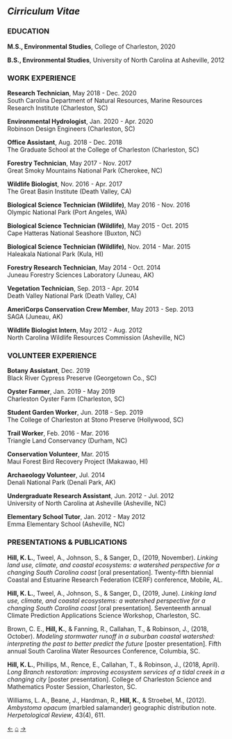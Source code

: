 ## *Cirriculum Vitae*

### EDUCATION

**M.S., Environmental Studies**, College of Charleston, 2020<br/>

**B.S., Environmental Studies**, University of North Carolina at Asheville, 2012<br/>

### WORK EXPERIENCE

**Research Technician**, May 2018 - Dec. 2020 <br/>
South Carolina Department of Natural Resources, Marine Resources Research Institute (Charleston, SC)<br/>

**Environmental Hydrologist**, Jan. 2020 - Apr. 2020<br/>
Robinson Design Engineers (Charleston, SC)<br/>

**Office Assistant**, Aug. 2018 - Dec. 2018<br/>
The Graduate School at the College of Charleston (Charleston, SC)<br/>

**Forestry Technician**, May 2017 - Nov. 2017<br/>
Great Smoky Mountains National Park (Cherokee, NC)<br/>

**Wildlife Biologist**, Nov. 2016 - Apr. 2017<br/>
The Great Basin Institute (Death Valley, CA)<br/>

**Biological Science Technician (Wildlife)**, May 2016 - Nov. 2016<br/>
Olympic National Park (Port Angeles, WA)<br/>

**Biological Science Technician (Wildlife)**, May 2015 - Oct. 2015<br/>
Cape Hatteras National Seashore (Buxton, NC)<br/>

**Biological Science Technician (Wildlife)**, Nov. 2014 - Mar. 2015<br/>
Haleakala National Park (Kula, HI)<br/>

**Forestry Research Technician**, May 2014 - Oct. 2014<br/>
Juneau Forestry Sciences Laboratory (Juneau, AK)<br/>

**Vegetation Technician**, Sep. 2013 - Apr. 2014<br/>
Death Valley National Park (Death Valley, CA)<br/>

**AmeriCorps Conservation Crew Member**, May 2013 - Sep. 2013<br/>
SAGA (Juneau, AK)<br/>

**Wildlife Biologist Intern**, May 2012 - Aug. 2012<br/>
North Carolina Wildlife Resources Commission (Asheville, NC)<br/>

### VOLUNTEER EXPERIENCE

**Botany Assistant**, Dec. 2019<br/>
Black River Cypress Preserve (Georgetown Co., SC)<br/>

**Oyster Farmer**, Jan. 2019 - May 2019<br/>
Charleston Oyster Farm (Charleston, SC)<br/>

**Student Garden Worker**, Jun. 2018 - Sep. 2019<br/>
The College of Charleston at Stono Preserve (Hollywood, SC)<br/>

**Trail Worker**, Feb. 2016 - Mar. 2016<br/>
Triangle Land Conservancy (Durham, NC)<br/>

**Conservation Volunteer**, Mar. 2015<br/>
Maui Forest Bird Recovery Project (Makawao, HI)<br/>

**Archaeology Volunteer**, Jul. 2014<br/>
Denali National Park (Denali Park, AK)<br/>

**Undergraduate Research Assistant**, Jun. 2012 - Jul. 2012<br/>
University of North Carolina at Asheville (Asheville, NC)<br/>

**Elementary School Tutor**, Jan. 2012 - May 2012<br/>
Emma Elementary School (Asheville, NC)<br/>

### PRESENTATIONS & PUBLICATIONS

__Hill, K. L.__, Tweel, A., Johnson, S., & Sanger, D., (2019, November). _Linking land use, climate, and coastal ecosystems: a watershed perspective for a changing South Carolina coast_ \[oral presentation\]. Twenty-fifth biennial Coastal and Estuarine Research Federation (CERF) conference, Mobile, AL.   

__Hill, K. L.__, Tweel, A., Johnson, S., & Sanger, D., (2019, June). _Linking land use, climate, and coastal ecosystems: a watershed perspective for a changing South Carolina coast_ \[oral presentation\]. Seventeenth annual Climate Prediction Applications Science Workshop, Charleston, SC.

Brown, C. E., __Hill, K.__, & Fanning, R., Callahan, T., & Robinson, J., (2018, October). _Modeling stormwater runoff in a suburban coastal watershed: interpreting the past to better predict the future_ \[poster presentation\]. Fifth annual South Carolina Water Resources Conference, Columbia, SC.

__Hill, K. L.__, Phillips, M., Rence, E., Callahan, T., & Robinson, J., (2018, April). _Long Branch restoration: improving ecosystem services of a tidal creek in a changing city_ \[poster presentation\]. College of Charleston Science and Mathematics Poster Session, Charleston, SC.

Williams, L. A., Beane, J., Hardman, R., __Hill, K.__, & Stroebel, M., (2012). _Ambystoma opacum_ (marbled salamander) geographic distribution note. _Herpetological Review_, 43(4), 611.<br/>

[&#8592;](./contact)     [&#8962;](./index)     [&#8594;](./thesis)
